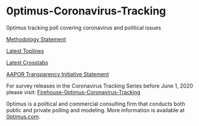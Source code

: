 # 0ptimus-Coronavirus-Tracking
0ptimus tracking poll covering coronavirus and political issues

<a href="https://github.com/optimus-forecasting-and-polling/0ptimus-Coronavirus-Tracking/blob/master/June-11-2020/0ptimus_Coronavirus_Methodology_Statement0609.pdf">Methodology Statement</a>

<a href="https://github.com/optimus-forecasting-and-polling/0ptimus-Coronavirus-Tracking/blob/master/June-11-2020/Toplines_2020-06-09.pdf">Latest Toplines</a>

<a href="https://github.com/optimus-forecasting-and-polling/0ptimus-Coronavirus-Tracking/blob/master/June-11-2020/Crosstabs_2020-06-09.pdf">Latest Crosstabs</a>

<a href="https://github.com/optimus-forecasting-and-polling/0ptimus-Coronavirus-Tracking/blob/master/June-11-2020/0ptimus_US_06_09_2020_AAPOR-TI.pdf"> AAPOR Transparency Initiative Statement</a>

For survey releases in the Coronavirus Tracking Series before June 1, 2020 please visit: <a href="https://github.com/optimus-forecasting-and-polling/Firehouse-0ptimus-Coronavirus-Tracking"> Firehouse-0ptimus-Coronavirus-Tracking </a>


0ptimus is a political and commercial consulting firm that conducts both public and private polling and modeling. 
More information is available at <a href="https://www.0ptimus.com">0ptimus.com</a>.
